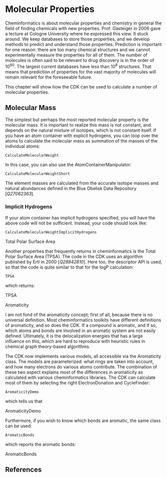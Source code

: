 # Molecular Properties

Cheminformatics is about molecular properties and chemistry in general the field
of finding chemicals with new properties. Prof. Gasteiger in 2006 gave a
lecture at Cologne University where he expressed this view. It stuck around. We keep
databases to store those properties, and we develop methods to predict and understand
those properties. Prediction is important for one reason: there are too many
chemical structures and we cannot experimentally measure the properties for all
of them. The number of molecules is often said to be relevant to drug discovery is in
the order of $10^{60}$. The largest current databases have less than $10^{8}$
structures. That means that prediction of properties for the vast majority
of molecules will remain relevant for the foreseeable future.

This chapter will show how the CDK can be used to calculate a number of molecular
properties.

## Molecular Mass

The simplest but perhaps the most reported molecular property is the <topic>molecular mass</topic>.
It is important to realize this mass is not constant, and depends on the natural
mixture of isotopes, which is not constant itself. If you have an atom container
with explicit hydrogens, you can loop over the atoms to calculate the molecular
mass as summation of the masses of the individual atoms:

<code>CalculateMolecularWeight</code>

In this case, you can also use the <class>AtomContainerManipulator</class>:

<code>CalculateMolecularWeightShort</code>

The element masses are calculated from the accurate isotope masses and natural
abundances defined in the Blue Obelisk Data Repository [<cite>Q27062363</cite>].

### Implicit Hydrogens

If your atom container has <topic>implicit hydrogens</topic> specified, you will have the above
code will not be sufficient. Instead, your code should look like:

<code>CalculateMolecularWeightImplicitHydrogens</code>

<section level="##" label="tpsa">Total Polar Surface Area</section>

Another properties that frequently returns in cheminformatics is the <topic>Total Polar Surface Area</topic>
(<topic>TPSA</topic>). The code in the CDK uses an algorithm published by Ertl in 2000 [<cite>Q28842810</cite>].
Here too, the descriptor API is used, so that the code is quite similar to that for the logP
calculation:

<code>TPSA</code>

which returns:

<out>TPSA</out>

<section level="##" label="aromaticity">Aromaticity</section>

I am not fond of the <topic>aromaticity</topic> concept; first of all, because there is no universal definition.
Most cheminformatics toolkits have different definitions of aromaticity, and so does the CDK.
If a compound is aromatic, and if so, which atoms and bonds are involved in an aromatic system
are not easily defined. Ultimately, it is the delocalization energies that has a large influence
on this, which are hard to reproduce with heuristic rules in chemical graph theory-based
algorithms.

The CDK now implements various models, all accessible via the <class>Aromaticity</class> class.
The models are parameterized: what rings are taken into account, and how many electrons do
various atoms contribute. The combination of these two aspect explains most of the differences
in aromaticity as calculated with various cheminformatics libraries. The CDK can calculate
most of them by selecting the right <class>ElectronDonation</class> and <class>CycleFinder</class>:

<code>AromaticityDemo</code>

which tells us that

<out>AromaticityDemo</out>

Furthermore, if you wish to know which bonds are aromatic, the same class can be used:

<code>AromaticBonds</code>

which reports the aromatic bonds:

<out>AromaticBonds</out>


## References

<references/>
